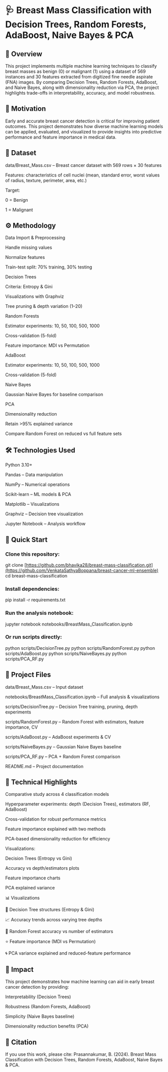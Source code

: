 # 🩺 Breast Mass Classification with Decision Trees, Random Forests, AdaBoost, Naive Bayes & PCA

## 📌 Overview
This project implements multiple machine learning techniques to classify breast masses as benign (0) or malignant (1) using a dataset of 569 instances and 30 features extracted from digitized fine needle aspirate (FNA) images.
By comparing Decision Trees, Random Forests, AdaBoost, and Naive Bayes, along with dimensionality reduction via PCA, the project highlights trade-offs in interpretability, accuracy, and model robustness.

## 🎯 Motivation
Early and accurate breast cancer detection is critical for improving patient outcomes. This project demonstrates how diverse machine learning models can be applied, evaluated, and visualized to provide insights into predictive performance and feature importance in medical data.

## 📂 Dataset

data/Breast_Mass.csv – Breast cancer dataset with 569 rows × 30 features

Features: characteristics of cell nuclei (mean, standard error, worst values of radius, texture, perimeter, area, etc.)

Target:

0 = Benign

1 = Malignant

## ⚙️ Methodology

Data Import & Preprocessing

Handle missing values

Normalize features

Train-test split: 70% training, 30% testing

Decision Trees

Criteria: Entropy & Gini

Visualizations with Graphviz

Tree pruning & depth variation (1–20)

Random Forests

Estimator experiments: 10, 50, 100, 500, 1000

Cross-validation (5-fold)

Feature importance: MDI vs Permutation

AdaBoost

Estimator experiments: 10, 50, 100, 500, 1000

Cross-validation (5-fold)

Naive Bayes

Gaussian Naive Bayes for baseline comparison

PCA

Dimensionality reduction

Retain >95% explained variance

Compare Random Forest on reduced vs full feature sets

## 🛠️ Technologies Used

Python 3.10+

Pandas – Data manipulation

NumPy – Numerical operations

Scikit-learn – ML models & PCA

Matplotlib – Visualizations

Graphviz – Decision tree visualization

Jupyter Notebook – Analysis workflow

## 🚀 Quick Start

### Clone this repository:

git clone [https://github.com/bhavika28/breast-mass-classification.git](https://github.com/VenkataSathyaBoppana/breast-cancer-ml-ensemble)
cd breast-mass-classification


### Install dependencies:

pip install -r requirements.txt


### Run the analysis notebook:

jupyter notebook notebooks/BreastMass_Classification.ipynb


### Or run scripts directly:

python scripts/DecisionTree.py
python scripts/RandomForest.py
python scripts/AdaBoost.py
python scripts/NaiveBayes.py
python scripts/PCA_RF.py


## 📁 Project Files

data/Breast_Mass.csv – Input dataset

notebooks/BreastMass_Classification.ipynb – Full analysis & visualizations

scripts/DecisionTree.py – Decision Tree training, pruning, depth experiments

scripts/RandomForest.py – Random Forest with estimators, feature importance, CV

scripts/AdaBoost.py – AdaBoost experiments & CV

scripts/NaiveBayes.py – Gaussian Naive Bayes baseline

scripts/PCA_RF.py – PCA + Random Forest comparison

README.md – Project documentation

## 🔬 Technical Highlights

Comparative study across 4 classification models

Hyperparameter experiments: depth (Decision Trees), estimators (RF, AdaBoost)

Cross-validation for robust performance metrics

Feature importance explained with two methods

PCA-based dimensionality reduction for efficiency

Visualizations:

Decision Trees (Entropy vs Gini)

Accuracy vs depth/estimators plots

Feature importance charts

PCA explained variance

📊 Visualizations

🌳 Decision Tree structures (Entropy & Gini)

📈 Accuracy trends across varying tree depths

🌲 Random Forest accuracy vs number of estimators

⭐ Feature importance (MDI vs Permutation)

🌀 PCA variance explained and reduced-feature performance

## 🎯 Impact
This project demonstrates how machine learning can aid in early breast cancer detection by providing:

Interpretability (Decision Trees)

Robustness (Random Forests, AdaBoost)

Simplicity (Naive Bayes baseline)

Dimensionality reduction benefits (PCA)

## 📝 Citation
If you use this work, please cite:
Prasannakumar, B. (2024). Breast Mass Classification with Decision Trees, Random Forests, AdaBoost, Naive Bayes & PCA. 
